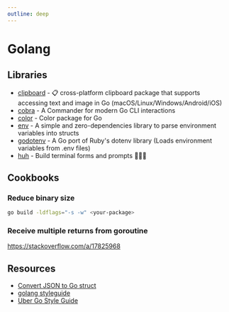 ```yaml
---
outline: deep
---
```


# Golang

## Libraries

- [clipboard](https://github.com/golang-design/clipboard) - 📋 cross-platform clipboard package that supports accessing text and image in Go (macOS/Linux/Windows/Android/iOS)
- [cobra](https://github.com/spf13/cobra) - A Commander for modern Go CLI interactions
- [color](https://github.com/fatih/color) - Color package for Go
- [env](https://github.com/caarlos0/env) - A simple and zero-dependencies library to parse environment variables into structs
- [godotenv](https://github.com/joho/godotenv) - A Go port of Ruby's dotenv library (Loads environment variables from .env files)
- [huh](https://github.com/charmbracelet/huh) - Build terminal forms and prompts 🤷🏻‍♀️

## Cookbooks

### Reduce binary size

```bash
go build -ldflags="-s -w" <your-package>
```

### Receive multiple returns from goroutine

<https://stackoverflow.com/a/17825968>

## Resources

- [Convert JSON to Go struct](https://mholt.github.io/json-to-go/)
- [golang styleguide](https://google.github.io/styleguide/go/)
- [Uber Go Style Guide](https://github.com/uber-go/)
